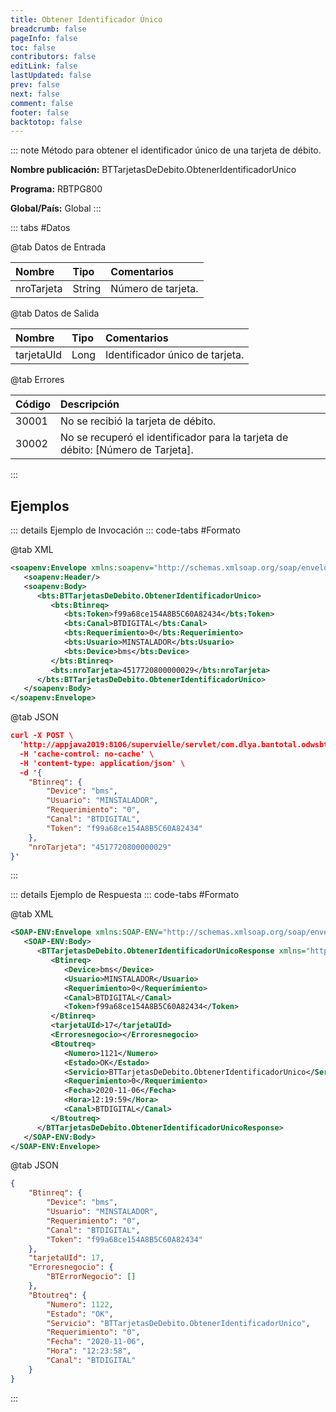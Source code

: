 ```yaml
---
title: Obtener Identificador Único
breadcrumb: false
pageInfo: false
toc: false
contributors: false
editLink: false
lastUpdated: false
prev: false
next: false
comment: false
footer: false
backtotop: false
---
```


<!-- ABRE DATOS DEL MÉTODO -->
::: note Método para obtener el identificador único de una tarjeta de débito.

**Nombre publicación:** BTTarjetasDeDebito.ObtenerIdentificadorUnico

**Programa:** RBTPG800

**Global/País:** Global
:::
<!-- CIERRA DATOS DEL MÉTODO -->

<!-- ABRE TABLA DE DATOS -->
::: tabs #Datos 

@tab Datos de Entrada

Nombre | Tipo | Comentarios
:--------- | :--------- | :---------
nroTarjeta | String | Número de tarjeta.

@tab Datos de Salida

Nombre | Tipo | Comentarios
:--------- | :----------- | :-----------
tarjetaUId | Long | Identificador único de tarjeta.

@tab Errores

Código | Descripción
:--------- | :-----------
30001 | No se recibió la tarjeta de débito.
30002 | No se recuperó el identificador para la tarjeta de débito: [Número de Tarjeta].
::: 
<!-- CIERRA TABLA DE DATOS -->

## **Ejemplos**

<!-- ABRE EJEMPLO DE INVOCACIÓN -->
::: details Ejemplo de Invocación 
::: code-tabs #Formato

@tab XML
```xml
<soapenv:Envelope xmlns:soapenv="http://schemas.xmlsoap.org/soap/envelope/" xmlns:bts="http://uy.com.dlya.bantotal/BTSOA/">
   <soapenv:Header/>
   <soapenv:Body>
      <bts:BTTarjetasDeDebito.ObtenerIdentificadorUnico>
         <bts:Btinreq>
            <bts:Token>f99a68ce154A8B5C60A82434</bts:Token>
            <bts:Canal>BTDIGITAL</bts:Canal>
            <bts:Requerimiento>0</bts:Requerimiento>
            <bts:Usuario>MINSTALADOR</bts:Usuario>
            <bts:Device>bms</bts:Device>
         </bts:Btinreq>
         <bts:nroTarjeta>4517720800000029</bts:nroTarjeta>
      </bts:BTTarjetasDeDebito.ObtenerIdentificadorUnico>
   </soapenv:Body>
</soapenv:Envelope>
```

@tab JSON
```json
curl -X POST \
  'http://appjava2019:8106/supervielle/servlet/com.dlya.bantotal.odwsbt_BTTarjetasDeDebito_v1?ObtenerIdentificadorUnico' \
  -H 'cache-control: no-cache' \
  -H 'content-type: application/json' \
  -d '{
    "Btinreq": {
        "Device": "bms",
        "Usuario": "MINSTALADOR",
        "Requerimiento": "0",
        "Canal": "BTDIGITAL",
        "Token": "f99a68ce154A8B5C60A82434"
    },
    "nroTarjeta": "4517720800000029"
}'
```
:::
<!-- CIERRA EJEMPLO DE INVOCACIÓN -->

<!-- ABRE EJEMPLO DE RESPUESTA -->
::: details Ejemplo de Respuesta 
::: code-tabs #Formato

@tab XML
```xml
<SOAP-ENV:Envelope xmlns:SOAP-ENV="http://schemas.xmlsoap.org/soap/envelope/" xmlns:xsd="http://www.w3.org/2001/XMLSchema" xmlns:SOAP-ENC="http://schemas.xmlsoap.org/soap/encoding/" xmlns:xsi="http://www.w3.org/2001/XMLSchema-instance">
   <SOAP-ENV:Body>
      <BTTarjetasDeDebito.ObtenerIdentificadorUnicoResponse xmlns="http://uy.com.dlya.bantotal/BTSOA/">
         <Btinreq>
            <Device>bms</Device>
            <Usuario>MINSTALADOR</Usuario>
            <Requerimiento>0</Requerimiento>
            <Canal>BTDIGITAL</Canal>
            <Token>f99a68ce154A8B5C60A82434</Token>
         </Btinreq>
         <tarjetaUId>17</tarjetaUId>
         <Erroresnegocio></Erroresnegocio>
         <Btoutreq>
            <Numero>1121</Numero>
            <Estado>OK</Estado>
            <Servicio>BTTarjetasDeDebito.ObtenerIdentificadorUnico</Servicio>
            <Requerimiento>0</Requerimiento>
            <Fecha>2020-11-06</Fecha>
            <Hora>12:19:59</Hora>
            <Canal>BTDIGITAL</Canal>
         </Btoutreq>
      </BTTarjetasDeDebito.ObtenerIdentificadorUnicoResponse>
   </SOAP-ENV:Body>
</SOAP-ENV:Envelope>
```

@tab JSON
```json
{
    "Btinreq": {
        "Device": "bms",
        "Usuario": "MINSTALADOR",
        "Requerimiento": "0",
        "Canal": "BTDIGITAL",
        "Token": "f99a68ce154A8B5C60A82434"
    },
    "tarjetaUId": 17,
    "Erroresnegocio": {
        "BTErrorNegocio": []
    },
    "Btoutreq": {
        "Numero": 1122,
        "Estado": "OK",
        "Servicio": "BTTarjetasDeDebito.ObtenerIdentificadorUnico",
        "Requerimiento": "0",
        "Fecha": "2020-11-06",
        "Hora": "12:23:58",
        "Canal": "BTDIGITAL"
    }
}
```
::: 
<!-- CIERRA EJEMPLO DE RESPUESTA -->